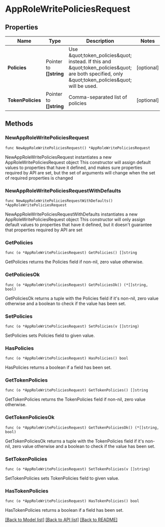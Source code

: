 # AppRoleWritePoliciesRequest

## Properties

Name | Type | Description | Notes
------------ | ------------- | ------------- | -------------
**Policies** | Pointer to **[]string** | Use \&quot;token_policies\&quot; instead. If this and \&quot;token_policies\&quot; are both specified, only \&quot;token_policies\&quot; will be used. | [optional] 
**TokenPolicies** | Pointer to **[]string** | Comma-separated list of policies | [optional] 

## Methods

### NewAppRoleWritePoliciesRequest

`func NewAppRoleWritePoliciesRequest() *AppRoleWritePoliciesRequest`

NewAppRoleWritePoliciesRequest instantiates a new AppRoleWritePoliciesRequest object
This constructor will assign default values to properties that have it defined,
and makes sure properties required by API are set, but the set of arguments
will change when the set of required properties is changed

### NewAppRoleWritePoliciesRequestWithDefaults

`func NewAppRoleWritePoliciesRequestWithDefaults() *AppRoleWritePoliciesRequest`

NewAppRoleWritePoliciesRequestWithDefaults instantiates a new AppRoleWritePoliciesRequest object
This constructor will only assign default values to properties that have it defined,
but it doesn't guarantee that properties required by API are set

### GetPolicies

`func (o *AppRoleWritePoliciesRequest) GetPolicies() []string`

GetPolicies returns the Policies field if non-nil, zero value otherwise.

### GetPoliciesOk

`func (o *AppRoleWritePoliciesRequest) GetPoliciesOk() (*[]string, bool)`

GetPoliciesOk returns a tuple with the Policies field if it's non-nil, zero value otherwise
and a boolean to check if the value has been set.

### SetPolicies

`func (o *AppRoleWritePoliciesRequest) SetPolicies(v []string)`

SetPolicies sets Policies field to given value.

### HasPolicies

`func (o *AppRoleWritePoliciesRequest) HasPolicies() bool`

HasPolicies returns a boolean if a field has been set.

### GetTokenPolicies

`func (o *AppRoleWritePoliciesRequest) GetTokenPolicies() []string`

GetTokenPolicies returns the TokenPolicies field if non-nil, zero value otherwise.

### GetTokenPoliciesOk

`func (o *AppRoleWritePoliciesRequest) GetTokenPoliciesOk() (*[]string, bool)`

GetTokenPoliciesOk returns a tuple with the TokenPolicies field if it's non-nil, zero value otherwise
and a boolean to check if the value has been set.

### SetTokenPolicies

`func (o *AppRoleWritePoliciesRequest) SetTokenPolicies(v []string)`

SetTokenPolicies sets TokenPolicies field to given value.

### HasTokenPolicies

`func (o *AppRoleWritePoliciesRequest) HasTokenPolicies() bool`

HasTokenPolicies returns a boolean if a field has been set.


[[Back to Model list]](../README.md#documentation-for-models) [[Back to API list]](../README.md#documentation-for-api-endpoints) [[Back to README]](../README.md)


